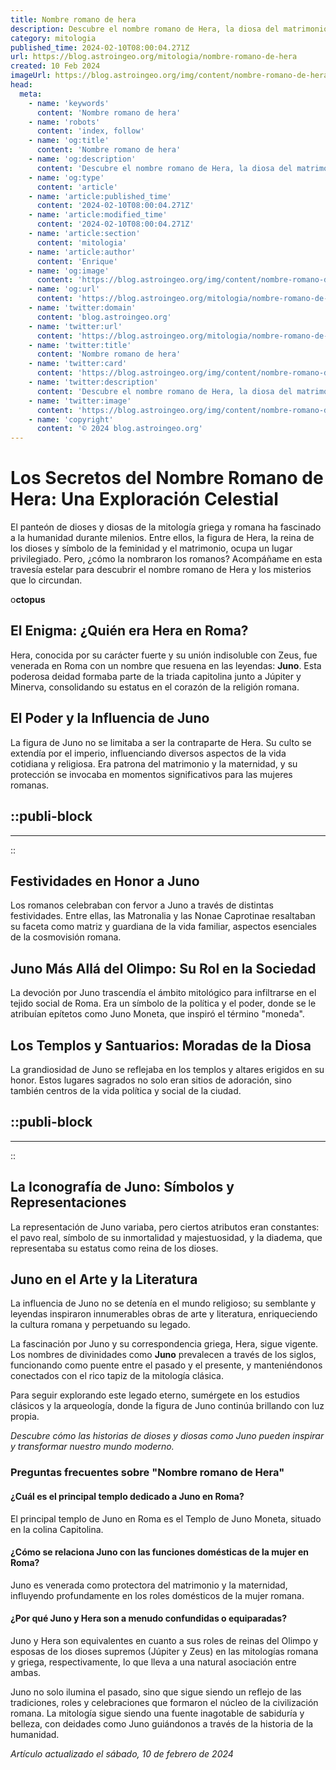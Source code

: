 ```yaml
---
title: Nombre romano de hera
description: Descubre el nombre romano de Hera, la diosa del matrimonio y la familia en la antigüedad clásica. Explora su mitología e influencia histórica.
category: mitologia
published_time: 2024-02-10T08:00:04.271Z
url: https://blog.astroingeo.org/mitologia/nombre-romano-de-hera
created: 10 Feb 2024
imageUrl: https://blog.astroingeo.org/img/content/nombre-romano-de-hera_1.webp
head:
  meta:
    - name: 'keywords'
      content: 'Nombre romano de hera'
    - name: 'robots'
      content: 'index, follow'
    - name: 'og:title'
      content: 'Nombre romano de hera'
    - name: 'og:description'
      content: 'Descubre el nombre romano de Hera, la diosa del matrimonio y la familia en la antigüedad clásica. Explora su mitología e influencia histórica.'
    - name: 'og:type'
      content: 'article'
    - name: 'article:published_time'
      content: '2024-02-10T08:00:04.271Z'
    - name: 'article:modified_time'
      content: '2024-02-10T08:00:04.271Z'
    - name: 'article:section'
      content: 'mitologia'
    - name: 'article:author'
      content: 'Enrique'
    - name: 'og:image'
      content: 'https://blog.astroingeo.org/img/content/nombre-romano-de-hera_1.webp'
    - name: 'og:url'
      content: 'https://blog.astroingeo.org/mitologia/nombre-romano-de-hera'
    - name: 'twitter:domain'
      content: 'blog.astroingeo.org'
    - name: 'twitter:url'
      content: 'https://blog.astroingeo.org/mitologia/nombre-romano-de-hera'
    - name: 'twitter:title'
      content: 'Nombre romano de hera'
    - name: 'twitter:card'
      content: 'https://blog.astroingeo.org/img/content/nombre-romano-de-hera_1.webp'
    - name: 'twitter:description'
      content: 'Descubre el nombre romano de Hera, la diosa del matrimonio y la familia en la antigüedad clásica. Explora su mitología e influencia histórica.'
    - name: 'twitter:image'
      content: 'https://blog.astroingeo.org/img/content/nombre-romano-de-hera_1.webp'
    - name: 'copyright'
      content: '© 2024 blog.astroingeo.org'
---
```

# Los Secretos del Nombre Romano de Hera: Una Exploración Celestial

El panteón de dioses y diosas de la mitología griega y romana ha fascinado a la humanidad durante milenios. Entre ellos, la figura de Hera, la reina de los dioses y símbolo de la feminidad y el matrimonio, ocupa un lugar privilegiado. Pero, ¿cómo la nombraron los romanos? Acompáñame en esta travesía estelar para descubrir el nombre romano de Hera y los misterios que lo circundan.

o**ctopus**

## El Enigma: ¿Quién era Hera en Roma?

Hera, conocida por su carácter fuerte y su unión indisoluble con Zeus, fue venerada en Roma con un nombre que resuena en las leyendas: **Juno**. Esta poderosa deidad formaba parte de la triada capitolina junto a Júpiter y Minerva, consolidando su estatus en el corazón de la religión romana.

## El Poder y la Influencia de Juno

La figura de Juno no se limitaba a ser la contraparte de Hera. Su culto se extendía por el imperio, influenciando diversos aspectos de la vida cotidiana y religiosa. Era patrona del matrimonio y la maternidad, y su protección se invocaba en momentos significativos para las mujeres romanas.


  ::publi-block
  ---
  ---
  ::
  
  

## Festividades en Honor a Juno

Los romanos celebraban con fervor a Juno a través de distintas festividades. Entre ellas, las Matronalia y las Nonae Caprotinae resaltaban su faceta como matriz y guardiana de la vida familiar, aspectos esenciales de la cosmovisión romana.

## Juno Más Allá del Olimpo: Su Rol en la Sociedad

La devoción por Juno trascendía el ámbito mitológico para infiltrarse en el tejido social de Roma. Era un símbolo de la política y el poder, donde se le atribuían epítetos como Juno Moneta, que inspiró el término "moneda".

## Los Templos y Santuarios: Moradas de la Diosa

La grandiosidad de Juno se reflejaba en los templos y altares erigidos en su honor. Estos lugares sagrados no solo eran sitios de adoración, sino también centros de la vida política y social de la ciudad.


  ::publi-block
  ---
  ---
  ::
  
  

## La Iconografía de Juno: Símbolos y Representaciones

La representación de Juno variaba, pero ciertos atributos eran constantes: el pavo real, símbolo de su inmortalidad y majestuosidad, y la diadema, que representaba su estatus como reina de los dioses.

## Juno en el Arte y la Literatura

La influencia de Juno no se detenía en el mundo religioso; su semblante y leyendas inspiraron innumerables obras de arte y literatura, enriqueciendo la cultura romana y perpetuando su legado.

La fascinación por Juno y su correspondencia griega, Hera, sigue vigente. Los nombres de divinidades como **Juno** prevalecen a través de los siglos, funcionando como puente entre el pasado y el presente, y manteniéndonos conectados con el rico tapiz de la mitología clásica. 

Para seguir explorando este legado eterno, sumérgete en los estudios clásicos y la arqueología, donde la figura de Juno continúa brillando con luz propia.

*Descubre cómo las historias de dioses y diosas como Juno pueden inspirar y transformar nuestro mundo moderno.*

### Preguntas frecuentes sobre "Nombre romano de Hera"

#### ¿Cuál es el principal templo dedicado a Juno en Roma?
El principal templo de Juno en Roma es el Templo de Juno Moneta, situado en la colina Capitolina.

#### ¿Cómo se relaciona Juno con las funciones domésticas de la mujer en Roma?
Juno es venerada como protectora del matrimonio y la maternidad, influyendo profundamente en los roles domésticos de la mujer romana.

#### ¿Por qué Juno y Hera son a menudo confundidas o equiparadas?
Juno y Hera son equivalentes en cuanto a sus roles de reinas del Olimpo y esposas de los dioses supremos (Júpiter y Zeus) en las mitologías romana y griega, respectivamente, lo que lleva a una natural asociación entre ambas.

Juno no solo ilumina el pasado, sino que sigue siendo un reflejo de las tradiciones, roles y celebraciones que formaron el núcleo de la civilización romana. La mitología sigue siendo una fuente inagotable de sabiduría y belleza, con deidades como Juno guiándonos a través de la historia de la humanidad.

_Artículo actualizado el sábado, 10 de febrero de 2024_